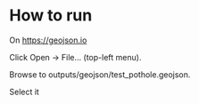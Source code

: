 
# How to run

On https://geojson.io

Click Open → File… (top-left menu).

Browse to outputs/geojson/test_pothole.geojson.

Select it 
